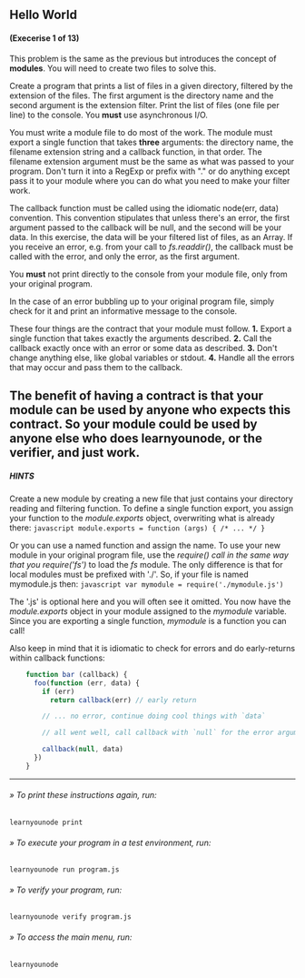 ## Hello World
#### (Execerise 1 of 13)
This problem is the same as the previous but introduces the concept of __modules__. You will need to create two files to solve this.

Create a program that prints a list of files in a given directory, filtered by the extension of the files. The first argument is the directory name and the second argument is the extension filter. Print the list of files (one file per line) to the console. You __must__ use asynchronous I/O.

You must write a module file to do most of the work. The module must export a single function that takes __three__ arguments: the directory name, the filename extension string and a callback function, in that order. The filename extension argument must be the same as what was passed to your program. Don't turn it into a RegExp or prefix with "." or do anything except pass it to your module where you can do what you need to make your filter work.

The callback function must be called using the idiomatic node(err, data) convention. This convention stipulates that unless there's an error, the first argument passed to the callback will be null, and the second will be your data. In this exercise, the data will be your filtered list of files, as an Array. If you receive an error, e.g. from your call to *fs.readdir()*, the callback must be called with the error, and only the error, as the first argument.

You __must__ not print directly to the console from your module file, only from your original program.

In the case of an error bubbling up to your original program file, simply check for it and print an informative message to the console.

These four things are the contract that your module must follow.
  __1.__ Export a single function that takes exactly the arguments described.
  __2.__ Call the callback exactly once with an error or some data as described.
  __3.__ Don't change anything else, like global variables or stdout.
  __4.__ Handle all the errors that may occur and pass them to the callback.

The benefit of having a contract is that your module can be used by anyone who expects this contract. So your module could be used by anyone else who does learnyounode, or the verifier, and just work.
---
##### HINTS
Create a new module by creating a new file that just contains your directory reading and filtering function. To define a single function export, you assign your function to the *module.exports* object, overwriting what is already there:
    ```javascript
    module.exports = function (args) { /* ... */ }
    ```

Or you can use a named function and assign the name.
To use your new module in your original program file, use the *require() call in the same way that you require('fs')* to load the *fs* module. The only difference is that for local modules must be prefixed with './'. So, if your file is named mymodule.js then:
     ```javascript
     var mymodule = require('./mymodule.js')
     ```

The '.js' is optional here and you will often see it omitted.
You now have the *module.exports* object in your module assigned to the *mymodule* variable. Since you are exporting a single function, *mymodule* is a function you can call!

Also keep in mind that it is idiomatic to check for errors and do early-returns within callback functions:

```javascript
    function bar (callback) {
      foo(function (err, data) {
        if (err)
          return callback(err) // early return

        // ... no error, continue doing cool things with `data`

        // all went well, call callback with `null` for the error argument

        callback(null, data)
      })
    }
```
---
###### » To print these instructions again, run:
    learnyounode print
###### » To execute your program in a test environment, run:
    learnyounode run program.js
###### » To verify your program, run:
    learnyounode verify program.js
###### » To access the main menu, run:
    learnyounode
